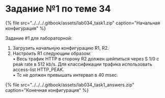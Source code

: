# Задание №1 по теме 34

{% file src="../../../.gitbook/assets/lab034\_task1.zip" caption="Начальная конфигурация" %}

Задание \#1 для лабораторной:  
1. Загрузить начальную конфигурацию R1, R2.  
2. Настроить R1 следующим образом:  
• Весь трафик HTTP в сторону R2 должен шейпиться через S 1/0 с peak rate в 512 kb/s. Для классификации трафика использовать access-list HTTP\_PEAK.  
• Tc не должен превышать интервал в 40 msec.  
  


{% file src="../../../.gitbook/assets/lab034\_task1\_answers.zip" caption="Конечная конфигурация" %}

